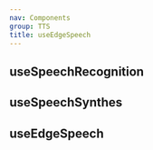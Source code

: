 ```yaml
---
nav: Components
group: TTS
title: useEdgeSpeech
---
```


## useSpeechRecognition

<code src="./demos/SpeechRecognition.tsx" center></code>

## useSpeechSynthes

<code src="./demos/SpeechSynthes.tsx" nopadding></code>

## useEdgeSpeech

<code src="./demos/EdgeSpeech.tsx" nopadding></code>
